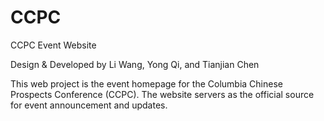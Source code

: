 # CCPC
CCPC Event Website

Design & Developed by Li Wang, Yong Qi, and Tianjian Chen

This web project is the event homepage for the Columbia Chinese Prospects Conference (CCPC). The website servers as the official source for event announcement and updates.
